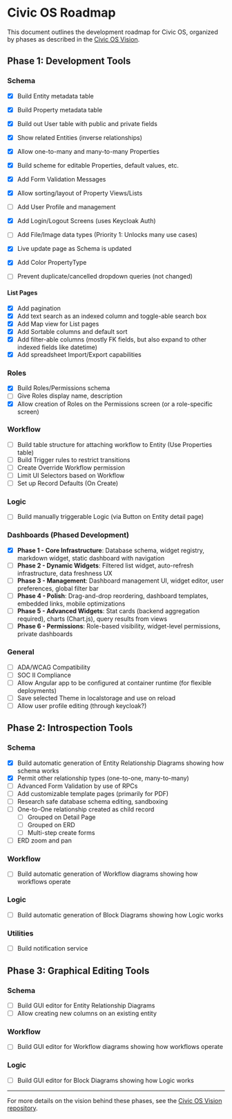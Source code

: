 # Civic OS Roadmap

This document outlines the development roadmap for Civic OS, organized by phases as described in the [Civic OS Vision](https://github.com/civic-os/vision).

## Phase 1: Development Tools

### Schema
- [x] Build Entity metadata table
- [x] Build Property metadata table
- [x] Build out User table with public and private fields
- [x] Show related Entities (inverse relationships)
- [x] Allow one-to-many and many-to-many Properties
- [x] Build scheme for editable Properties, default values, etc.
- [x] Add Form Validation Messages
- [x] Allow sorting/layout of Property Views/Lists
- [ ] Add User Profile and management
- [x] Add Login/Logout Screens (uses Keycloak Auth)
- [ ] Add File/Image data types (Priority 1: Unlocks many use cases)
- [x] Live update page as Schema is updated
- [x] Add Color PropertyType

- [ ] Prevent duplicate/cancelled dropdown queries (not changed)

#### List Pages
- [X] Add pagination
- [x] Add text search as an indexed column and toggle-able search box
- [x] Add Map view for List pages
- [x] Add Sortable columns and default sort
- [x] Add filter-able columns (mostly FK fields, but also expand to other indexed fields like datetime)
- [x] Add spreadsheet Import/Export capabilities

### Roles
- [x] Build Roles/Permissions schema
- [ ] Give Roles display name, description
- [x] Allow creation of Roles on the Permissions screen (or a role-specific screen)

### Workflow
- [ ] Build table structure for attaching workflow to Entity (Use Properties table)
- [ ] Build Trigger rules to restrict transitions
- [ ] Create Override Workflow permission
- [ ] Limit UI Selectors based on Workflow
- [ ] Set up Record Defaults (On Create)

### Logic
- [ ] Build manually triggerable Logic (via Button on Entity detail page)

### Dashboards (Phased Development)
- [x] **Phase 1 - Core Infrastructure**: Database schema, widget registry, markdown widget, static dashboard with navigation
- [ ] **Phase 2 - Dynamic Widgets**: Filtered list widget, auto-refresh infrastructure, data freshness UX
- [ ] **Phase 3 - Management**: Dashboard management UI, widget editor, user preferences, global filter bar
- [ ] **Phase 4 - Polish**: Drag-and-drop reordering, dashboard templates, embedded links, mobile optimizations
- [ ] **Phase 5 - Advanced Widgets**: Stat cards (backend aggregation required), charts (Chart.js), query results from views
- [ ] **Phase 6 - Permissions**: Role-based visibility, widget-level permissions, private dashboards

### General
- [ ] ADA/WCAG Compatibility
- [ ] SOC II Compliance
- [ ] Allow Angular app to be configured at container runtime (for flexible deployments)
- [ ] Save selected Theme in localstorage and use on reload
- [ ] Allow user profile editing (through keycloak?)

## Phase 2: Introspection Tools

### Schema
- [x] Build automatic generation of Entity Relationship Diagrams showing how schema works
- [x] Permit other relationship types (one-to-one, many-to-many)
- [ ] Advanced Form Validation by use of RPCs
- [ ] Add customizable template pages (primarily for PDF)
- [ ] Research safe database schema editing, sandboxing
- [ ] One-to-One relationship created as child record
  - [ ] Grouped on Detail Page
  - [ ] Grouped on ERD
  - [ ] Multi-step create forms
- [ ] ERD zoom and pan

### Workflow
- [ ] Build automatic generation of Workflow diagrams showing how workflows operate

### Logic
- [ ] Build automatic generation of Block Diagrams showing how Logic works

### Utilities
- [ ] Build notification service

## Phase 3: Graphical Editing Tools

### Schema
- [ ] Build GUI editor for Entity Relationship Diagrams
- [ ] Allow creating new columns on an existing entity

### Workflow
- [ ] Build GUI editor for Workflow diagrams showing how workflows operate

### Logic
- [ ] Build GUI editor for Block Diagrams showing how Logic works

---

For more details on the vision behind these phases, see the [Civic OS Vision repository](https://github.com/civic-os/vision).
